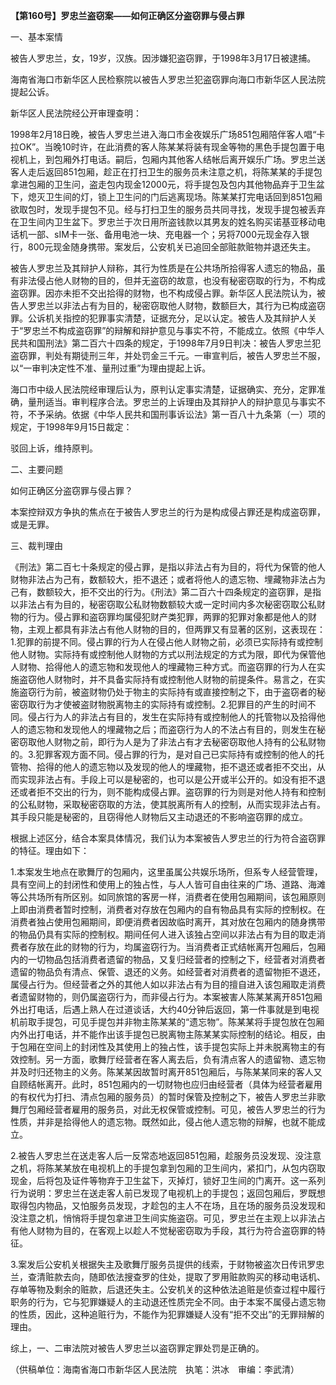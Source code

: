 **【第160号】罗忠兰盗窃案——如何正确区分盗窃罪与侵占罪**

一、基本案情

被告人罗忠兰，女，19岁，汉族。因涉嫌犯盗窃罪，于1998年3月17日被逮捕。

海南省海口市新华区人民检察院以被告人罗忠兰犯盗窃罪向海口市新华区人民法院提起公诉。

新华区人民法院经公开审理查明：

1998年2月18日晚，被告人罗忠兰进入海口市金夜娱乐广场851包厢陪伴客人唱“卡拉OK”。当晚10时许，在此消费的客人陈某某将装有现金等物的黑色手提包置于电视机上，到包厢外打电话。嗣后，包厢内其他客人结帐后离开娱乐广场。罗忠兰送客人走后返回851包厢，趁正在打扫卫生的服务员未注意之机，将陈某某的手提包拿进包厢的卫生问，盗走包内现金12000元，将手提包及包内其他物品弃于卫生盆下，熄灭卫生间的灯，锁上卫生问的门后逃离现场。陈某某打完电话回到851包厢欲取包时，发现手提包不见。经与打扫卫生的服务员共同寻找，发现手提包被丢弃在卫生间内卫生盆下。罗忠兰于次日用所盗钱款以其男友的姓名购买诺基亚移动电话机一部、sIM卡一张、备用电池一块、充电器一个；另将7000元现金存入银行，800元现金随身携带。案发后，公安机关已追回全部赃款赃物并退还失主。

被告人罗忠兰及其辩护人辩称，其行为性质是在公共场所拾得客人遗忘的物品，虽有非法侵占他人财物的目的，但并无盗窃的故意，也没有秘密窃取的行为，不构成盗窃罪。因亦未拒不交出拾得的财物，也不构成侵占罪。新华区人民法院认为，被告人罗忠兰以非法占有为目的，秘密窃取他人财物，数额巨大，其行为已构成盗窃罪。公诉机关指控的犯罪事实清楚，证据充分，足以认定。被告人及其辩护人关于“罗忠兰不构成盗窃罪”的辩解和辩护意见与事实不符，不能成立。依照《中华人民共和国刑法》第二百六十四条的规定，于1998年7月9日判决：被告人罗忠兰犯盗窃罪，判处有期徒刑三年，并处罚金三千元。一审宣判后，被告人罗忠兰不服，以“一审判决定性不准、量刑过重”为理由提起上诉。

海口市中级人民法院经审理后认为，原判认定事实清楚，证据确实、充分，定罪准确，量刑适当。审判程序合法。罗忠兰的上诉理由及其辩护人的辩护意见与事实不符，不予采纳。依据《中华人民共和国刑事诉讼法》第一百八十九条第（一）项的规定，于1998年9月15日裁定：

驳回上诉，维持原判。

二、主要问题

如何正确区分盗窃罪与侵占罪？

本案控辩双方争执的焦点在于被告人罗忠兰的行为是构成侵占罪还是构成盗窃罪，或是无罪。

三、裁判理由

《刑法》第二百七十条规定的侵占罪，是指以非法占有为目的，将代为保管的他人财物非法占为己有，数额较大，拒不退还；或者将他人的遗忘物、埋藏物非法占为己有，数额较大，拒不交出的行为。《刑法》第二百六十四条规定的盗窃罪，是指以非法占有为目的，秘密窃取公私财物数额较大或一定时间内多次秘密窃取公私财物的行为。侵占罪和盗窃罪均属侵犯财产类犯罪，两罪的犯罪对象都是他人的财物，主观上都具有非法占有他人财物的目的，但两罪又有显著的区别，这表现在：1.犯罪的前提不同。侵占罪的行为人在侵占他人财物之前，必须已实际持有或控制他人财物。实际持有或控制他人财物的方式以刑法规定的方式为限，即代为保管他人财物、拾得他人的遗忘物和发现他人的埋藏物三种方式。而盗窃罪的行为人在实施盗窃他人财物时，并不具备实际持有或控制他人财物的前提条件。易言之，在实施盗窃行为前，被盗财物仍处于物主的实际持有或直接控制之下，由于盗窃者的秘密窃取行为才使被盗财物脱离物主的实际持有或控制。2.犯罪目的产生的时间不同。侵占行为人的非法占有目的，发生在实际持有或控制他人的托管物以及拾得他人的遗忘物和发现他人的埋藏物之后；而盗窃行为人的不法占有目的，则发生在秘密窃取他人财物之前，即行为人是为了非法占有才去秘密窃取他人持有的公私财物的。3.犯罪客观方面不同。侵占罪的行为，是对自己已实际持有或控制的他人的托管物、拾得的他人的遗忘物以及发现的他人的埋藏物，拒不退还或者拒不交出，从而实现非法占有。手段上可以是秘密的，也可以是公开或半公开的。如没有拒不退还或者拒不交出的行为，则不能构成侵占罪。盗窃罪的行为则是对他人持有和控制的公私财物，采取秘密窃取的方法，使其脱离所有人的控制，从而实现非法占有。其手段只能是秘密的，且窃得他人财物后又主动退还的不影响盗窃罪的成立。

根据上述区分，结合本案具体情况，我们认为本案被告人罗忠兰的行为符合盗窃罪的特征。理由如下：

1.本案发生地点在歌舞厅的包厢内，这里虽属公共娱乐场所，但系专人经营管理，具有空间上的封闭性和使用上的独占性，与人人皆可自由往来的广场、道路、海滩等公共场所有所区别。如同旅馆的客房一样，消费者在使用包厢期间，该包厢原则上即由消费者暂时控制，消费者对存放在包厢内的自有物品具有实际的控制权。在消费者独占使用包厢期间，即便消费者因故临时离开，其对放在包厢内的随身携带的物品仍具有实际的控制权。期间任何人进入该独占空间以非法占有为目的取走消费者存放在此的财物的行为，均属盗窃行为。当消费者正式结帐离开包厢后，包厢内的一切物品包括消费者遗留的物品，又复归经营者的控制之下，经营者对消费者遗留的物品负有清点、保管、退还的义务。如经营者对消费者的遗留物拒不退还，属侵占行为。但经营者之外的其他人如以非法占有为目的擅自进入该包厢取走消费者遗留财物的，则仍属盗窃行为，而非侵占行为。本案被害人陈某某离开851包厢外出打电话，后遇上熟人在过道谈话，大约40分钟后返回，第一件事就是到电视机前取手提包，可见手提包并非物主陈某某的“遗忘物”。陈某某将手提包放在包厢内外出打电话，并不能作出该手提包已脱离物主陈某某实际控制的结论。相反，由于包厢在空间上的封闭性及其使用上的独占性，该手提包实际上并未脱离物主的有效控制。另一方面，歌舞厅经营者在客人离去后，负有清点客人的遗留物、遗忘物并及时归还物主的义务。陈某某因故暂时离开851包厢后，与陈某某同来的客人又自顾结帐离开。此时，851包厢内的一切财物也应归由经营者（具体为经营者雇用的有权代为打扫、清点包厢的服务员）的暂时保管及控制之下，被告人罗忠兰非歌舞厅包厢经营者雇用的服务员，对此无权保管或控制。可见，被告人罗忠兰的行为性质，并非是拾得他人的遗忘物。既然如此，侵占他人遗忘物的辩解，也就不能成立。

2.被告人罗忠兰在送走客人后一反常态地返回851包厢，趁服务员没发现、没注意之机，将陈某某放在电视机上的手提包拿到包厢的卫生间内，紧扣门，从包内窃取现金，后将包及证件等物弃于卫生盆下，灭掉灯，锁好卫生间的门离开。这一系列行为说明：罗忠兰在送走客人前已发现了电视机上的手提包；返回包厢后，罗既想取得包内物品，又怕服务员发现，才趁包的主人不在场，且在场的服务员没发现和没注意之机，悄悄将手提包拿进卫生间实施盗窃。可见，罗忠兰在主观上以非法占有他人财物为目的，在客观上以趁人不觉秘密窃取为手段，其行为符合盗窃罪的特征。

3.案发后公安机关根据失主及歌舞厅服务员提供的线索，于财物被盗次日传讯罗忠兰，查清赃款去向，随即依法搜查罗的住处，提取了罗用赃款购买的移动电话机、存单等物及剩余的赃款，后退还失主。公安机关的这种依法追赃是侦查过程中履行职务的行为，它与犯罪嫌疑人的主动退还性质完全不同。由于本案不属侵占遗忘物的性质，因此，这种追赃行为，不能作为犯罪嫌疑人没有“拒不交出”的无罪辩解的理由。

综上，一、二审法院对被告人罗忠兰以盗窃罪定罪处罚是正确的。

（供稿单位：海南省海口市新华区人民法院　执笔：洪冰　审编：李武清）
